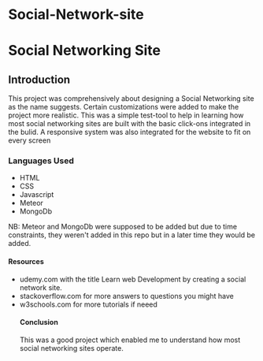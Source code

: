 # Social-Network-site
<h1>Social Networking Site</h1>
<h2>Introduction</h2>
<p>This project was comprehensively about designing a Social Networking site as the name suggests. 
Certain customizations were added to make the project more realistic. This was a simple test-tool to
help in learning how most social networking sites are built with the basic click-ons integrated in the
bulid. A responsive system was also integrated for the website to fit on every screen </p>
<h3>Languages Used</h3>
<ul><li>HTML</li>
<li>CSS</li>
<li>Javascript</li>
<li>Meteor</li>
<li>MongoDb</li>
</ul>
<p> NB: Meteor and MongoDb were supposed to be added but due to time constraints, they weren't added in this repo
but in a later time they would be added.</p>
<h4>Resources</h4>
<ul><li>udemy.com with the title Learn web Development by creating a social network site.</li>
<li>stackoverflow.com for more answers to questions you might have</li>
<li>w3schools.com for more tutorials if neeed </li>
<h4>Conclusion</h4>
<p>This was a good project which enabled me to understand how most social networking sites operate.</p>
